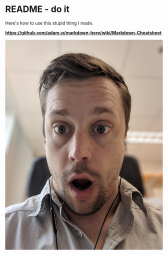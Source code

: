 # README - do it
Here's how to use this stupid thing I made.



**https://github.com/adam-p/markdown-here/wiki/Markdown-Cheatsheet**

![asdf](00100sPORTRAIT_00100_BURST20180503120910583_COVER.jpg)
